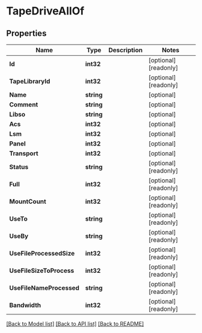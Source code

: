 # TapeDriveAllOf

## Properties

Name | Type | Description | Notes
------------ | ------------- | ------------- | -------------
**Id** | **int32** |  | [optional] [readonly] 
**TapeLibraryId** | **int32** |  | [optional] [readonly] 
**Name** | **string** |  | [optional] 
**Comment** | **string** |  | [optional] 
**Libso** | **string** |  | [optional] 
**Acs** | **int32** |  | [optional] 
**Lsm** | **int32** |  | [optional] 
**Panel** | **int32** |  | [optional] 
**Transport** | **int32** |  | [optional] 
**Status** | **string** |  | [optional] [readonly] 
**Full** | **int32** |  | [optional] [readonly] 
**MountCount** | **int32** |  | [optional] [readonly] 
**UseTo** | **string** |  | [optional] [readonly] 
**UseBy** | **string** |  | [optional] [readonly] 
**UseFileProcessedSize** | **int32** |  | [optional] [readonly] 
**UseFileSizeToProcess** | **int32** |  | [optional] [readonly] 
**UseFileNameProcessed** | **string** |  | [optional] [readonly] 
**Bandwidth** | **int32** |  | [optional] [readonly] 

[[Back to Model list]](../README.md#documentation-for-models) [[Back to API list]](../README.md#documentation-for-api-endpoints) [[Back to README]](../README.md)


